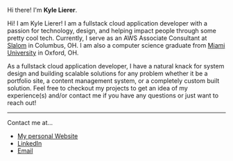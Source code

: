 <p>Hi there! I'm <b>Kyle Lierer</b>.</p>
<p>Hi! I am Kyle Lierer! I am a fullstack cloud application developer with a passion for technology, design, and helping impact people through some pretty cool tech. Currently, I serve as an AWS Associate Consultant at <a href="https://www.slalom.com/">Slalom</a> in Columbus, OH. I am also a computer science graduate from <a href="https://miamioh.edu/">Miami University</a> in Oxford, OH.</p>
<p>As a fullstack cloud application developer, I have a natural knack for system design and building scalable solutions for any problem whether it be a portfolio site, a content management system, or a completely custom built solution. Feel free to checkout my projects to get an idea of my experience(s) and/or contact me if you have any questions or just want to reach out!</p>
<hr>

<p>Contact me at...</p>
<p>
  <ul>
    <li><a href="https://kylelierer.com">My personal Website</a></li>
    <li><a href="https://www.linkedin.com/in/kyle-lierer">LinkedIn</a></li>
    <li><a href="mailto:liererkt@gmail.com">Email</a></li>
  </ul>
</p>
